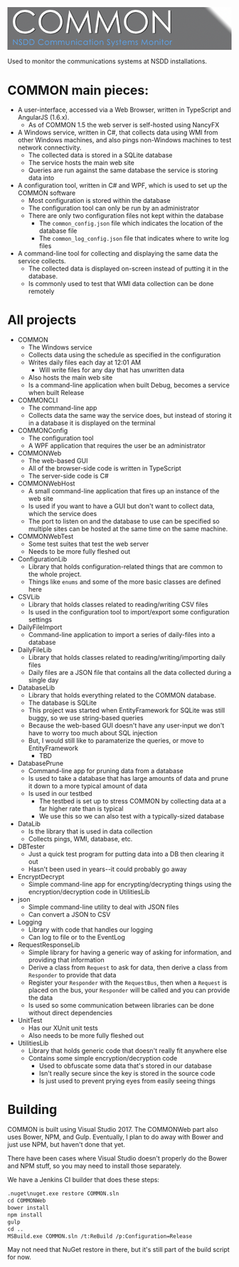 ![COMMON image](COMMONWeb/Content/common_header.png)

Used to monitor the communications systems at NSDD installations.

# COMMON main pieces:
- A user-interface, accessed via a Web Browser, written in TypeScript and AngularJS (1.6.x).
  - As of COMMON 1.5 the web server is self-hosted using NancyFX
- A Windows service, written in C#, that collects data using WMI from other Windows machines, and also pings non-Windows machines to test network connectivity.
  - The collected data is stored in a SQLite database
  - The service hosts the main web site
  - Queries are run against the same database the service is storing data into
- A configuration tool, written in C# and WPF, which is used to set up the COMMON software
  - Most configuration is stored within the database
  - The configuration tool can only be run by an administrator
  - There are only two configuration files not kept within the database
    - The `common_config.json` file which indicates the location of the database file
    - The `common_log_config.json` file that indicates where to write log files
- A command-line tool for collecting and displaying the same data the service collects.
  - The collected data is displayed on-screen instead of putting it in the database.
  - Is commonly used to test that WMI data collection can be done remotely

# All projects
- COMMON
  - The Windows service
  - Collects data using the schedule as specified in the configuration
  - Writes daily files each day at 12:01 AM
    - Will write files for any day that has unwritten data
  - Also hosts the main web site
  - Is a command-line application when built Debug, becomes a service when built Release
- COMMONCLI
  - The command-line app
  - Collects data the same way the service does, but instead of storing it in a database it is displayed on the terminal
- COMMONConfig
  - The configuration tool
  - A WPF application that requires the user be an administrator
- COMMONWeb
  - The web-based GUI
  - All of the browser-side code is written in TypeScript
  - The server-side code is C#
- COMMONWebHost
  - A small command-line application that fires up an instance of the web site
  - Is used if you want to have a GUI but don't want to collect data, which the service does
  - The port to listen on and the database to use can be specified so multiple sites can be hosted at the same time on the same machine.
- COMMONWebTest
  - Some test suites that test the web server
  - Needs to be more fully fleshed out
- ConfigurationLib
  - Library that holds configuration-related things that are common to the whole project.
  - Things like `enums` and some of the more basic classes are defined here
- CSVLib
  - Library that holds classes related to reading/writing CSV files
  - Is used in the configuration tool to import/export some configuration settings
- DailyFileImport
  - Command-line application to import a series of daily-files into a database
- DailyFileLib
  - Library that holds classes related to reading/writing/importing daily files
  - Daily files are a JSON file that contains all the data collected during a single day
- DatabaseLib
  - Library that holds everything related to the COMMON database.
  - The database is SQLite
  - This project was started when EntityFramework for SQLite was still buggy, so we use string-based queries
  - Because the web-based GUI doesn't have any user-input we don't have to worry too much about SQL injection
  - But, I would still like to paramaterize the queries, or move to EntityFramework
    - TBD
- DatabasePrune
  - Command-line app for pruning data from a database
  - Is used to take a database that has large amounts of data and prune it down to a more typical amount of data
  - Is used in our testbed
    - The testbed is set up to stress COMMON by collecting data at a far higher rate than is typical
    - We use this so we can also test with a typically-sized database
- DataLib
  - Is the library that is used in data collection
  - Collects pings, WMI, database, etc.
- DBTester
  - Just a quick test program for putting data into a DB then clearing it out
  - Hasn't been used in years--it could probably go away
- EncryptDecrypt
  - Simple command-line app for encrypting/decrypting things using the encryption/decryption code in UtilitiesLib
- json
  - Simple command-line utility to deal with JSON files
  - Can convert a JSON to CSV
- Logging
  - Library with code that handles our logging
  - Can log to file or to the EventLog
- RequestResponseLib
  - Simple library for having a generic way of asking for information, and providing that information
  - Derive a class from `Request` to ask for data, then derive a class from `Responder` to provide that data
  - Register your `Responder` with the `RequestBus`, then when a `Request` is placed on the bus, your `Responder` will be called and you can provide the data
  - Is used so some communication between libraries can be done without direct dependencies
- UnitTest
  - Has our XUnit unit tests
  - Also needs to be more fully fleshed out
- UtilitiesLib
  - Library that holds generic code that doesn't really fit anywhere else
  - Contains some simple encryption/decryption code
    - Used to obfuscate some data that's stored in our database
    - Isn't really secure since the key is stored in the source code
    - Is just used to prevent prying eyes from easily seeing things


# Building
COMMON is built using Visual Studio 2017. The COMMONWeb part also uses Bower, NPM, and Gulp. Eventually, I plan to do away with Bower and just use NPM, but haven't done that yet.

There have been cases where Visual Studio doesn't properly do the Bower and NPM stuff, so you may need to install those separately.

We have a Jenkins CI builder that does these steps:  

    .nuget\nuget.exe restore COMMON.sln
    cd COMMONWeb
    bower install
    npm install
    gulp
    cd ..
    MSBuild.exe COMMON.sln /t:ReBuild /p:Configuration=Release

May not need that NuGet restore in there, but it's still part of the build script for now.